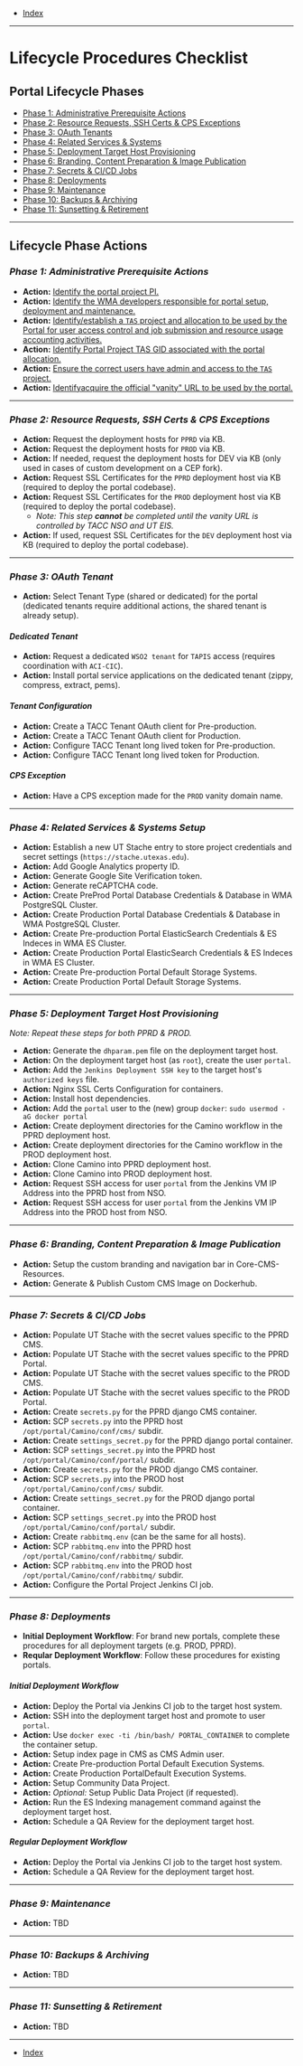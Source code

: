- [Index](../index.md)

---

# Lifecycle Procedures Checklist

<a id="lifecyclePhases"></a>

## Portal Lifecycle Phases

- [Phase 1: Administrative Prerequisite Actions](#phase1)
- [Phase 2: Resource Requests, SSH Certs & CPS Exceptions](#phase2)
- [Phase 3: OAuth Tenants](#phase3)
- [Phase 4: Related Services & Systems](#phase4)
- [Phase 5: Deployment Target Host Provisioning](#phase5)
- [Phase 6: Branding, Content Preparation & Image Publication](#phase6)
- [Phase 7: Secrets & CI/CD Jobs](#phase7)
- [Phase 8: Deployments](#phase8)
- [Phase 9: Maintenance](#phase9)
- [Phase 10: Backups & Archiving](#phase10)
- [Phase 11: Sunsetting & Retirement](#phase11)

---

<a id="phaseActions"></a>

## Lifecycle Phase Actions

<a id="phase1"></a>

### _Phase 1: Administrative Prerequisite Actions_

- **Action:** [Identify the portal project PI.](#phase1action1)
- **Action:** [Identify the WMA developers responsible for portal setup, deployment and maintenance.](#phase1action2)
- **Action:** [Identify/establish a `TAS` project and allocation to be used by the Portal for user access control and job submission and resource usage accounting activities.](#phase1action3)
- **Action:** [Identify Portal Project TAS GID associated with the portal allocation.](#phase1action4)
- **Action:** [Ensure the correct users have admin and access to the `TAS` project.](#phase1action5)
- **Action:** [Identifyacquire the official "vanity" URL to be used by the portal.](#phase1action6)

---

<a id="phase2"></a>

### _Phase 2: Resource Requests, SSH Certs & CPS Exceptions_

- **Action:** Request the deployment hosts for `PPRD` via KB.
- **Action:** Request the deployment hosts for `PROD` via KB.
- **Action:** If needed, request the deployment hosts for DEV via KB (only used in cases of custom development on a CEP fork).
- **Action:** Request SSL Certificates for the `PPRD` deployment host via KB (required to deploy the portal codebase).
- **Action:** Request SSL Certificates for the `PROD` deployment host via KB (required to deploy the portal codebase).
  - _Note: This step **cannot** be completed until the vanity URL is controlled by TACC NSO and UT EIS._
- **Action:** If used, request SSL Certificates for the `DEV` deployment host via KB (required to deploy the portal codebase).

---

<a id="phase3"></a>

### _Phase 3: OAuth Tenant_

- **Action:** Select Tenant Type (shared or dedicated) for the portal (dedicated tenants require additional actions, the shared tenant is already setup).

#### _Dedicated Tenant_

- **Action:** Request a dedicated `WSO2 tenant` for `TAPIS` access (requires coordination with `ACI-CIC`).
- **Action:** Install portal service applications on the dedicated tenant (zippy, compress, extract, pems).

#### _Tenant Configuration_

- **Action:** Create a TACC Tenant OAuth client for Pre-production.
- **Action:** Create a TACC Tenant OAuth client for Production.
- **Action:** Configure TACC Tenant long lived token for Pre-production.
- **Action:** Configure TACC Tenant long lived token for Production.

#### _CPS Exception_

- **Action:** Have a CPS exception made for the `PROD` vanity domain name.

---

<a id="phase4"></a>

### _Phase 4: Related Services & Systems Setup_

- **Action:** Establish a new UT Stache entry to store project credentials and secret settings (`https://stache.utexas.edu`).
- **Action:** Add Google Analytics property ID.
- **Action:** Generate Google Site Verification token.
- **Action:** Generate reCAPTCHA code.
- **Action:** Create PreProd Portal Database Credentials & Database in WMA PostgreSQL Cluster.
- **Action:** Create Production Portal Database Credentials & Database in WMA PostgreSQL Cluster.
- **Action:** Create Pre-production Portal ElasticSearch Credentials & ES Indeces in WMA ES Cluster.
- **Action:** Create Production Portal ElasticSearch Credentials & ES Indeces in WMA ES Cluster.
- **Action:** Create Pre-production Portal Default Storage Systems.
- **Action:** Create Production Portal Default Storage Systems.

---

<a id="phase5"></a>

### _Phase 5: Deployment Target Host Provisioning_

_Note: Repeat these steps for both PPRD & PROD._

- **Action:** Generate the `dhparam.pem` file on the deployment target host.
- **Action:** On the deployment target host (as `root`), create the user `portal`.
- **Action:** Add the `Jenkins Deployment SSH key` to the target host's `authorized keys` file.
- **Action:** Nginx SSL Certs Configuration for containers.
- **Action:** Install host dependencies.
- **Action:** Add the `portal` user to the (new) group `docker`: `sudo usermod -aG docker portal`
- **Action:** Create deployment directories for the Camino workflow in the PPRD deployment host.
- **Action:** Create deployment directories for the Camino workflow in the PROD deployment host.
- **Action:** Clone Camino into PPRD deployment host.
- **Action:** Clone Camino into PROD deployment host.
- **Action:** Request SSH access for user `portal` from the Jenkins VM IP Address into the PPRD host from NSO.
- **Action:** Request SSH access for user `portal` from the Jenkins VM IP Address into the PROD host from NSO.

---

<a id="phase6"></a>

### _Phase 6: Branding, Content Preparation & Image Publication_

- **Action:** Setup the custom branding and navigation bar in Core-CMS-Resources.
- **Action:** Generate & Publish Custom CMS Image on Dockerhub.

---

<a id="phase7"></a>

### _Phase 7: Secrets & CI/CD Jobs_

- **Action:** Populate UT Stache with the secret values specific to the PPRD CMS.
- **Action:** Populate UT Stache with the secret values specific to the PPRD Portal.
- **Action:** Populate UT Stache with the secret values specific to the PROD CMS.
- **Action:** Populate UT Stache with the secret values specific to the PROD Portal.
- **Action:** Create `secrets.py` for the PPRD django CMS container.
- **Action:** SCP `secrets.py` into the PPRD host `/opt/portal/Camino/conf/cms/` subdir.
- **Action:** Create `settings_secret.py` for the PPRD django portal container.
- **Action:** SCP `settings_secret.py` into the PPRD host `/opt/portal/Camino/conf/portal/` subdir.
- **Action:** Create `secrets.py` for the PROD django CMS container.
- **Action:** SCP `secrets.py`  into the PROD host `/opt/portal/Camino/conf/cms/` subdir.
- **Action:** Create `settings_secret.py` for the PROD django portal container.
- **Action:** SCP `settings_secret.py` into the PROD host `/opt/portal/Camino/conf/portal/` subdir.
- **Action:** Create `rabbitmq.env` (can be the same for all hosts).
- **Action:** SCP `rabbitmq.env` into the PPRD host `/opt/portal/Camino/conf/rabbitmq/` subdir.
- **Action:** SCP `rabbitmq.env` into the PROD host `/opt/portal/Camino/conf/rabbitmq/` subdir.
- **Action:** Configure the Portal Project Jenkins CI job.

---

<a id="phase8"></a>

### _Phase 8: Deployments_

- **Initial Deployment Workflow**: For brand new portals, complete these procedures for all deployment targets (e.g. PROD, PPRD).
- **Reqular Deployment Workflow**: Follow these procedures for existing portals.

#### _Initial Deployment Workflow_

- **Action:** Deploy the Portal via Jenkins CI job to the target host system.
- **Action:** SSH into the deployment target host and promote to user `portal`.
- **Action:** Use `docker exec -ti /bin/bash/ PORTAL_CONTAINER` to complete the container setup.
- **Action:** Setup index page in CMS as CMS Admin user.
- **Action:** Create Pre-production Portal Default Execution Systems.
- **Action:** Create Production PortalDefault Execution Systems.
- **Action:** Setup Community Data Project.
- **Action:** _Optional:_ Setup Public Data Project (if requested).
- **Action:** Run the ES Indexing management command against the deployment target host.
- **Action:** Schedule a QA Review for the deployment target host.

#### _Regular Deployment Workflow_

- **Action:** Deploy the Portal via Jenkins CI job to the target host system.
- **Action:** Schedule a QA Review for the deployment target host.

---

<a id="phase9"></a>

### _Phase 9: Maintenance_

- **Action:** TBD

---

<a id="phase10"></a>

### _Phase 10: Backups & Archiving_

- **Action:** TBD

---

<a id="phase11"></a>

### _Phase 11: Sunsetting & Retirement_

- **Action:** TBD

---

- [Index](../index.md)
